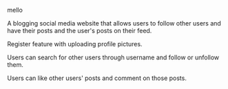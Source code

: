 mello

A blogging social media website that allows users to follow other users and have their posts and the user's posts on their feed.

Register feature with uploading profile pictures.

Users can search for other users through username and follow or unfollow them.

Users can like other users' posts and comment on those posts.
